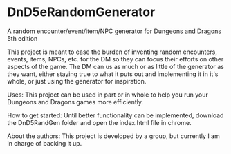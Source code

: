 # DnD5eRandomGenerator
A random encounter/event/item/NPC generator for Dungeons and Dragons 5th edition

This project is meant to ease the burden of inventing random encounters, events, items, NPCs, etc. for the DM so they can
  focus their efforts on other aspects of the game. The DM can us as much or as little of the generator as they want, either
  staying true to what it puts out and implementing it in it's whole, or just using the generator for inspiration.


Uses:
  This project can be used in part or in whole to help you run your Dungeons and Dragons games more efficiently.

How to get started:
  Until better functionality can be implemented, download the DnD5RandGen folder and open the index.html file in chrome.


About the authors:
  This project is developed by a group, but currently I am in charge of backing it up.
